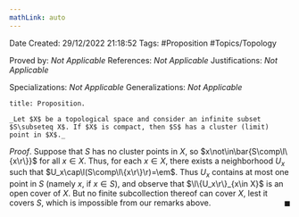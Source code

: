 ```yaml
---
mathLink: auto
---
```


<div class="topSpace"></div>

Date Created: 29/12/2022 21:18:52
Tags: #Proposition #Topics/Topology

Proved by: _Not Applicable_
References: _Not Applicable_
Justifications: _Not Applicable_

Specializations: _Not Applicable_
Generalizations: _Not Applicable_

``` ad-Proposition
title: Proposition.

_Let $X$ be a topological space and consider an infinite subset $S\subseteq X$. If $X$ is compact, then $S$ has a cluster (limit) point in $X$._

```

_Proof_. Suppose that $S$ has no cluster points in $X$, so $x\not\in\bar{S\comp\l\{x\r\}}$ for all $x\in X$. Thus, for each $x\in X$, there exists a neighborhood $U_x$ such that $U_x\cap\l(S\comp\l\{x\r\}\r)=\em$. Thus $U_x$ contains at most one point in $S$ (namely $x$, if $x\in S$), and observe that $\l\{U_x\r\}_{x\in X}$ is an open cover of $X$. But no finite subcollection thereof can cover $X$, lest it covers $S$, which is impossible from our remarks above.<span style="float:right;">$\blacksquare$</span>
